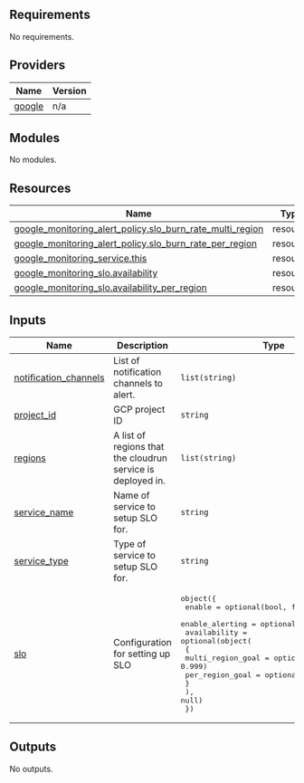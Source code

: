 <!-- BEGIN_TF_DOCS -->
## Requirements

No requirements.

## Providers

| Name | Version |
|------|---------|
| <a name="provider_google"></a> [google](#provider\_google) | n/a |

## Modules

No modules.

## Resources

| Name | Type |
|------|------|
| [google_monitoring_alert_policy.slo_burn_rate_multi_region](https://registry.terraform.io/providers/hashicorp/google/latest/docs/resources/monitoring_alert_policy) | resource |
| [google_monitoring_alert_policy.slo_burn_rate_per_region](https://registry.terraform.io/providers/hashicorp/google/latest/docs/resources/monitoring_alert_policy) | resource |
| [google_monitoring_service.this](https://registry.terraform.io/providers/hashicorp/google/latest/docs/resources/monitoring_service) | resource |
| [google_monitoring_slo.availability](https://registry.terraform.io/providers/hashicorp/google/latest/docs/resources/monitoring_slo) | resource |
| [google_monitoring_slo.availability_per_region](https://registry.terraform.io/providers/hashicorp/google/latest/docs/resources/monitoring_slo) | resource |

## Inputs

| Name | Description | Type | Default | Required |
|------|-------------|------|---------|:--------:|
| <a name="input_notification_channels"></a> [notification\_channels](#input\_notification\_channels) | List of notification channels to alert. | `list(string)` | n/a | yes |
| <a name="input_project_id"></a> [project\_id](#input\_project\_id) | GCP project ID | `string` | n/a | yes |
| <a name="input_regions"></a> [regions](#input\_regions) | A list of regions that the cloudrun service is deployed in. | `list(string)` | n/a | yes |
| <a name="input_service_name"></a> [service\_name](#input\_service\_name) | Name of service to setup SLO for. | `string` | n/a | yes |
| <a name="input_service_type"></a> [service\_type](#input\_service\_type) | Type of service to setup SLO for. | `string` | `"CLOUD_RUN"` | no |
| <a name="input_slo"></a> [slo](#input\_slo) | Configuration for setting up SLO | <pre>object({<br/>    enable          = optional(bool, false)<br/>    enable_alerting = optional(bool, false)<br/>    availability = optional(object(<br/>      {<br/>        multi_region_goal = optional(number, 0.999)<br/>        per_region_goal   = optional(number, 0.999)<br/>      }<br/>    ), null)<br/>  })</pre> | `{}` | no |

## Outputs

No outputs.
<!-- END_TF_DOCS -->
